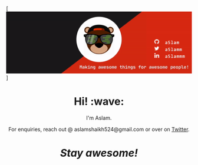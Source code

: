[![Social banner for a5lam](https://github.com/a5lam//a5lam/raw/master/header-banner.gif)]
<h1 align='center'> Hi! :wave:</h1>
<p align='center'>
I'm Aslam.
</p>
<p align='center'>For enquiries, reach out @ aslamshaikh524@gmail.com or over on <a href="https://twitter.com/a5lamm">Twitter</a>.</p>

<h1 align='center'><i>Stay awesome!</i></h1>
